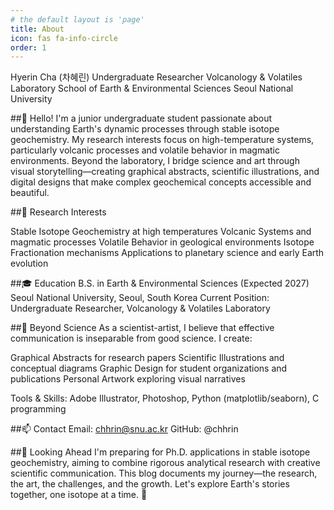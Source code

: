 ```yaml
---
# the default layout is 'page'
title: About
icon: fas fa-info-circle
order: 1
---
```


Hyerin Cha (차혜린)
Undergraduate Researcher
Volcanology & Volatiles Laboratory
School of Earth & Environmental Sciences
Seoul National University

##👋 Hello!
I'm a junior undergraduate student passionate about understanding Earth's dynamic processes through stable isotope geochemistry. My research interests focus on high-temperature systems, particularly volcanic processes and volatile behavior in magmatic environments.
Beyond the laboratory, I bridge science and art through visual storytelling—creating graphical abstracts, scientific illustrations, and digital designs that make complex geochemical concepts accessible and beautiful.

##🔬 Research Interests

Stable Isotope Geochemistry at high temperatures
Volcanic Systems and magmatic processes
Volatile Behavior in geological environments
Isotope Fractionation mechanisms
Applications to planetary science and early Earth evolution


##🎓 Education
B.S. in Earth & Environmental Sciences (Expected 2027)
Seoul National University, Seoul, South Korea
Current Position:
Undergraduate Researcher, Volcanology & Volatiles Laboratory

##🎨 Beyond Science
As a scientist-artist, I believe that effective communication is inseparable from good science. I create:

Graphical Abstracts for research papers
Scientific Illustrations and conceptual diagrams
Graphic Design for student organizations and publications
Personal Artwork exploring visual narratives

Tools & Skills:
Adobe Illustrator, Photoshop, Python (matplotlib/seaborn), C programming

##📫 Contact
Email: chhrin@snu.ac.kr
GitHub: @chhrin

##🎯 Looking Ahead
I'm preparing for Ph.D. applications in stable isotope geochemistry, aiming to combine rigorous analytical research with creative scientific communication. This blog documents my journey—the research, the art, the challenges, and the growth.
Let's explore Earth's stories together, one isotope at a time. 🌋
